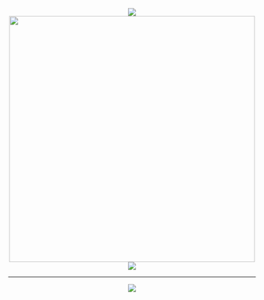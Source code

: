 

<div align="center"> <img src="https://metrics.lecoq.io/ZhiiwChen?template=classic&config.timezone=Asia%2FShanghai"> </div>
 
 <div align='center'>
 <a href="#"><img src="https://github-readme-stats.vercel.app/api?username=ZhiiwChen&show_icons=true&count_private=true&theme=dark" width="500"></a>
</div>

<div align="center"> <img src="https://activity-graph.herokuapp.com/graph?username=ZhiiwChen&theme=xcode" /> </div> 

 ***
<div align="center"> <img src="https://visitor-badge.glitch.me/badge?page_id=ZhiiwChen" /> </div>
 
